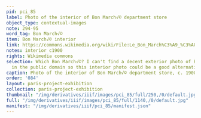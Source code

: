 ```yaml
---
pid: pci_85
label: Photo of the interior of Bon March√© department store
object_type: contextual-images
note: 294-95
word_tag: Bon March√©
item: Bon March√© interior
link: https://commons.wikimedia.org/wiki/File:Le_Bon_March%C3%A9_%C3%A0_Paris_(1875).jpg
notes: interior c1900
rights: Wikimedia commons
selection: Which Bon March√©? I can't find a decent exterior photo of Bon March√©
  in the public domain so this interior photo could be a good alternative -SL
caption: Photo of the interior of Bon March√© department store, c. 1900
order: '084'
layout: paris-project-exhibition
collection: paris-project-exhibition
thumbnail: "/img/derivatives/iiif/images/pci_85/full/250,/0/default.jpg"
full: "/img/derivatives/iiif/images/pci_85/full/1140,/0/default.jpg"
manifest: "/img/derivatives/iiif/pci_85/manifest.json"
---
```

